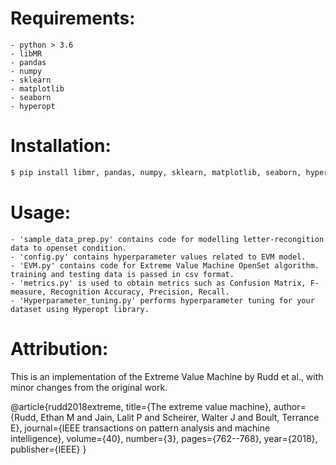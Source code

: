 # Requirements:
	- python > 3.6
	- libMR
	- pandas
	- numpy
	- sklearn
	- matplotlib
	- seaborn
	- hyperopt
	
	
# Installation:
```sh
$ pip install libmr, pandas, numpy, sklearn, matplotlib, seaborn, hyperopt
```	


# Usage:
	- 'sample_data_prep.py' contains code for modelling letter-recongition data to openset condition.
	- 'config.py' contains hyperparameter values related to EVM model.
	- 'EVM.py' contains code for Extreme Value Machine OpenSet algorithm. training and testing data is passed in csv format.
	- 'metrics.py' is used to obtain metrics such as Confusion Matrix, F-measure, Recognition Accuracy, Precision, Recall. 
	- 'Hyperparameter_tuning.py' performs hyperparameter tuning for your dataset using Hyperopt library.
	
	
# Attribution:

This is an implementation of the Extreme Value Machine by Rudd et al., with minor changes from the original work.


@article{rudd2018extreme, title={The extreme value machine}, author={Rudd, Ethan M and Jain, Lalit P and Scheirer, Walter J and Boult, Terrance E}, journal={IEEE transactions on pattern analysis and machine intelligence}, volume={40}, number={3}, pages={762--768}, year={2018}, publisher={IEEE} }